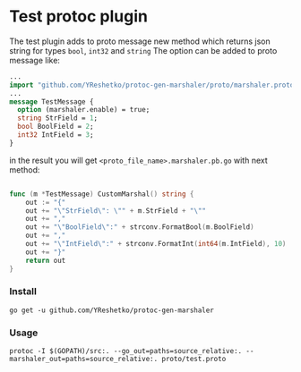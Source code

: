 # Test protoc plugin

The test plugin adds to proto message new method which returns json string for types `bool`, `int32` and `string`
The option can be added to proto message like:
```protobuf
...
import "github.com/YReshetko/protoc-gen-marshaler/proto/marshaler.proto";
...
message TestMessage {
  option (marshaler.enable) = true;
  string StrField = 1;
  bool BoolField = 2;
  int32 IntField = 3;
}
```

in the result you will get `<proto_file_name>.marshaler.pb.go` with next method:
```go

func (m *TestMessage) CustomMarshal() string {
	out := "{"
	out += "\"StrField\": \"" + m.StrField + "\""
	out += ","
	out += "\"BoolField\":" + strconv.FormatBool(m.BoolField)
	out += ","
	out += "\"IntField\":" + strconv.FormatInt(int64(m.IntField), 10)
	out += "}"
	return out
}
```

### Install

```go get -u github.com/YReshetko/protoc-gen-marshaler```

### Usage

```protoc -I $(GOPATH)/src:. --go_out=paths=source_relative:. --marshaler_out=paths=source_relative:. proto/test.proto```